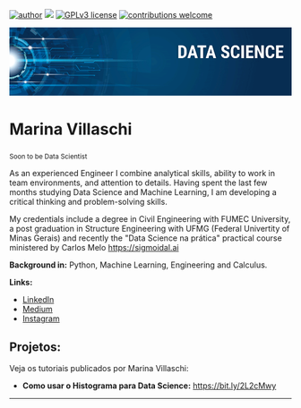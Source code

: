 [![author](https://img.shields.io/badge/author-marinavillaschi-red.svg)](https://www.linkedin.com/in/marinavillaschi) [![](https://img.shields.io/badge/python-3.7+-blue.svg)](https://www.python.org/downloads/release/python-365/) [![GPLv3 license](https://img.shields.io/badge/License-GPLv3-blue.svg)](http://perso.crans.org/besson/LICENSE.html) [![contributions welcome](https://img.shields.io/badge/contributions-welcome-brightgreen.svg?style=flat)](https://github.com/marinavillaschi/first_datascience_mpv/issues)

<p align="center">
  <img src="banner.png" >
</p>

# Marina Villaschi
<sub>Soon to be Data Scientist</sub>

As an experienced Engineer I combine analytical skills, ability to work in team environments, and attention to details. Having spent the last few months studying Data Science and Machine Learning, I am developing a critical thinking and problem-solving skills.

My credentials include a degree in Civil Engineering with FUMEC University, a post graduation in Structure Engineering with UFMG (Federal Univertity of Minas Gerais) and recently the "Data Science na prática" practical course ministered by Carlos Melo https://sigmoidal.ai

**Background in:** Python, Machine Learning, Engineering and Calculus.

**Links:**
* [LinkedIn](https://www.linkedin.com/in/marinavillaschi)
* [Medium](https://www.medium.com)
* [Instagram](https://www.instagram.com/marinapv)


## Projetos:
Veja os tutoriais publicados por Marina Villaschi:

* **Como usar o Histograma para Data Science:** https://bit.ly/2L2cMwy


---



